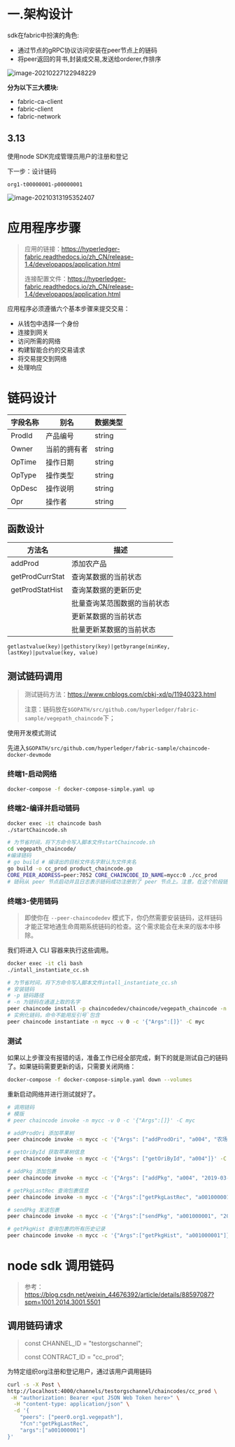# 一.架构设计

sdk在fabric中扮演的角色:

- 通过节点的gRPC协议访问安装在peer节点上的链码
- 将peer返回的背书,封装成交易,发送给orderer,作排序

![image-20210227122948229](MarkdownAssets/9.Fabric-node-sdk%E4%BD%BF%E7%94%A8.assets/image-20210227122948229.png)

**分为以下三大模块:**

- fabric-ca-client
- fabric-client
- fabric-network









## 3.13

使用node SDK完成管理员用户的注册和登记

下一步：设计链码



`org1-t00000001-p00000001`

![image-20210313195352407](MarkdownAssets/9.Fabric-node-sdk%E4%BD%BF%E7%94%A8.assets/image-20210313195352407.png)

# 应用程序步骤

> 应用的链接：https://hyperledger-fabric.readthedocs.io/zh_CN/release-1.4/developapps/application.html
>
> 连接配置文件：https://hyperledger-fabric.readthedocs.io/zh_CN/release-1.4/developapps/application.html

应用程序必须遵循六个基本步骤来提交交易：

- 从钱包中选择一个身份
- 连接到网关
- 访问所需的网络
- 构建智能合约的交易请求
- 将交易提交到网络
- 处理响应



# 链码设计

| 字段名称 | 别名         | 数据类型 |
| -------- | ------------ | -------- |
| ProdId   | 产品编号     | string   |
| Owner    | 当前的拥有者 | string   |
| OpTime   | 操作日期     | string   |
| OpType   | 操作类型     | string   |
| OpDesc   | 操作说明     | string   |
| Opr      | 操作者       | string   |



## 函数设计

| 方法名          | 描述                         |
| --------------- | ---------------------------- |
| addProd         | 添加农产品                   |
| getProdCurrStat | 查询某数据的当前状态         |
| getProdStatHist | 查询某数据的更新历史         |
|                 | 批量查询某范围数据的当前状态 |
|                 | 更新某数据的当前状态         |
|                 | 批量更新某数据的当前状态     |

`getlastvalue(key)|gethistory(key)|getbyrange(minKey, lastKey)|putvalue(key, value)`

## 测试链码调用

> 测试链码方法：https://www.cnblogs.com/cbkj-xd/p/11940323.html
>
> 注意：链码放在`$GOPATH/src/github.com/hyperledger/fabric-sample/vegepath_chaincode`下；

使用开发模式测试

先进入`$GOPATH/src/github.com/hyperledger/fabric-sample/chaincode-docker-devmode`

### 终端1-启动网络

```BASH
docker-compose -f docker-compose-simple.yaml up
```

### 终端2-编译并启动链码

```BASH
docker exec -it chaincode bash
./startChaincode.sh 

# 为节省时间，将下方命令写入脚本文件startChaincode.sh
cd vegepath_chaincode/
#编译链码
# go build # 编译出的目标文件名字默认为文件夹名
go build -o cc_prod product_chaincode.go
CORE_PEER_ADDRESS=peer:7052 CORE_CHAINCODE_ID_NAME=mycc:0 ./cc_prod
# 链码从 peer 节点启动并且日志表示链码成功注册到了 peer 节点上。注意，在这个阶段链码 没有关联任何通道。这个过程通过 instantiate 命令的之后的步骤完成。

```

### 终端3-使用链码

> 即使你在 `--peer-chaincodedev` 模式下，你仍然需要安装链码，这样链码才能正常地通生命周期系统链码的检查。这个需求能会在未来的版本中移除。

我们将进入 CLI 容器来执行这些调用。

```bash
docker exec -it cli bash
./intall_instantiate_cc.sh

# 为节省时间，将下方命令写入脚本文件intall_instantiate_cc.sh
# 安装链码
# -p 链码路径
# -n 为链码在通道上取的名字
peer chaincode install -p chaincodedev/chaincode/vegepath_chaincode -n mycc -v 0
# 实例化链码，命令不能用反引号`包含
peer chaincode instantiate -n mycc -v 0 -c '{"Args":[]}' -C myc
```

### 测试

如果以上步骤没有报错的话，准备工作已经全部完成，剩下的就是测试自己的链码了。如果链码需要更新的话，只需要关闭网络：

```bash
docker-compose -f docker-compose-simple.yaml down --volumes
```

重新启动网络并进行测试就好了。

```bash
# 调用链码
# 模版
# peer chaincode invoke -n mycc -v 0 -c '{"Args":[]}' -C myc

# addProdOri 添加苹果树 
peer chaincode invoke -n mycc -c '{"Args": ["addProdOri", "a004", "农场主F", "2009-03-14 02:50:59"]}' -C myc

# getOriById 获取苹果树信息
peer chaincode invoke -n mycc -c '{"Args": ["getOriById", "a004"]}' -C myc

# addPkg 添加包裹
peer chaincode invoke -n mycc -c '{"Args": ["addPkg", "a004", "2019-03-14 02:50:59", "操作员G", "扬州"]}' -C myc

# getPkgLastRec 查询包裹信息
peer chaincode invoke -n mycc -c '{"Args":["getPkgLastRec", "a001000001"]}' -C myc

# sendPkg 发送包裹
peer chaincode invoke -n mycc -c '{"Args":["sendPkg", "a001000001", "2019-05-14 02:50:59", "运输员A", "扬州", "描述：从南京到扬州"]}' -C myc

# getPkgHist 查询包裹的所有历史记录
peer chaincode invoke -n mycc -c '{"Args":["getPkgHist", "a001000001"]}' -C myc
```

# node sdk 调用链码

> 参考：https://blog.csdn.net/weixin_44676392/article/details/88597087?spm=1001.2014.3001.5501





## 调用链码请求

> const CHANNEL_ID = "testorgschannel";
>
> const CONTRACT_ID = "cc_prod";

为特定组织org注册和登记用户，通过该用户调用链码



```BASH
curl -s -X Post \
http://localhost:4000/channels/testorgschannel/chaincodes/cc_prod \
 -H "authorization: Bearer <put JSON Web Token here>" \
  -H "content-type: application/json" \
  -d '{
	"peers": ["peer0.org1.vegepath"],
	"fcn":"getPkgLastRec",
	"args":["a001000001"]
}'

```







